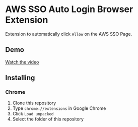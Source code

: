 # AWS SSO Auto Login Browser Extension

Extension to automatically click `Allow` on the AWS SSO Page.

## Demo

[Watch the video](https://youtu.be/xYQ1Sbu83J4)

## Installing

### Chrome

1. Clone this repository
2. Type `chrome://extensions` in Google Chrome
3. Click `Load unpacked`
4. Select the folder of this repository

